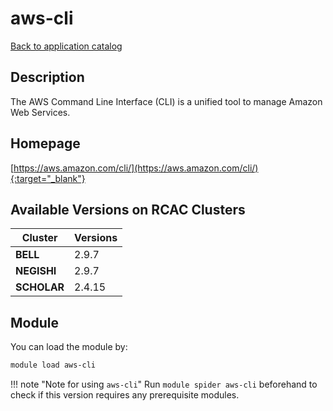 # aws-cli

[Back to application catalog](../app_catalog.md)

## Description

The AWS Command Line Interface (CLI) is a unified tool to manage Amazon Web Services.

## Homepage

[https://aws.amazon.com/cli/](https://aws.amazon.com/cli/){:target="_blank"}

## Available Versions on RCAC Clusters

|Cluster|Versions|
|---|---|
**BELL**|2.9.7
**NEGISHI**|2.9.7
**SCHOLAR**|2.4.15

## Module

You can load the module by:

```bash
module load aws-cli
```

!!! note "Note for using `aws-cli`"
    Run `module spider aws-cli` beforehand to check if this version requires any prerequisite modules.
